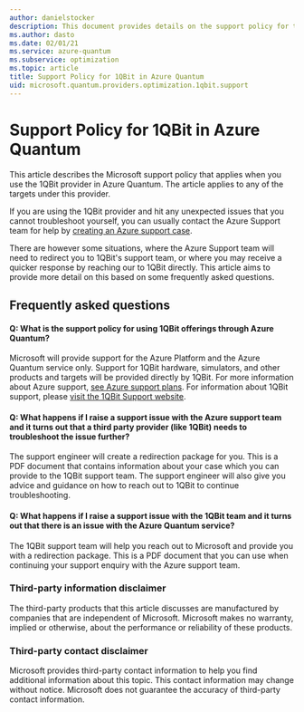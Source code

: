```yaml
---
author: danielstocker
description: This document provides details on the support policy for the 1QBit provider in Azure Quantum
ms.author: dasto
ms.date: 02/01/21
ms.service: azure-quantum
ms.subservice: optimization
ms.topic: article
title: Support Policy for 1QBit in Azure Quantum
uid: microsoft.quantum.providers.optimization.1qbit.support
---
```


# Support Policy for 1QBit in Azure Quantum

This article describes the Microsoft support policy that applies when you use the 1QBit provider in Azure Quantum. The article applies to any of the targets under this provider.

If you are using the 1QBit provider and hit any unexpected issues that you cannot troubleshoot yourself, you can usually contact the Azure Support team for help by [creating an Azure support case](https://docs.microsoft.com/azure/azure-portal/supportability/how-to-create-azure-support-request).

There are however some situations, where the Azure Support team will need to redirect you to 1QBit's support team, or where you may receive a quicker response by reaching our to 1QBit directly. This article aims to provide more detail on this based on some frequently asked questions.

## Frequently asked questions

#### Q: What is the support policy for using 1QBit offerings through Azure Quantum?

Microsoft will provide support for the Azure Platform and the Azure Quantum service only. Support for 1QBit hardware, simulators, and other products and targets will be provided directly by 1QBit. For more information about Azure support, [see Azure support plans](https://azure.microsoft.com/support/plans/).
For information about 1QBit support, please [visit the 1QBit Support website](https://1qbit.zendesk.com/).

#### Q: What happens if I raise a support issue with the Azure support team and it turns out that a third party provider (like 1QBit) needs to troubleshoot the issue further?

The support engineer will create a redirection package for you. This is a PDF document that contains information about your case which you can provide to the 1QBit support team.
The support engineer will also give you advice and guidance on how to reach out to 1QBit to continue troubleshooting.

#### Q: What happens if I raise a support issue with the 1QBit team and it turns out that there is an issue with the Azure Quantum service?

The 1QBit support team will help you reach out to Microsoft and provide you with a redirection package. This is a PDF document that you can use when continuing your support enquiry with the Azure support team.

### Third-party information disclaimer

The third-party products that this article discusses are manufactured by companies that are independent of Microsoft. Microsoft makes no warranty, implied or otherwise, about the performance or reliability of these products.

### Third-party contact disclaimer

Microsoft provides third-party contact information to help you find additional information about this topic. This contact information may change without notice. Microsoft does not guarantee the accuracy of third-party contact information.